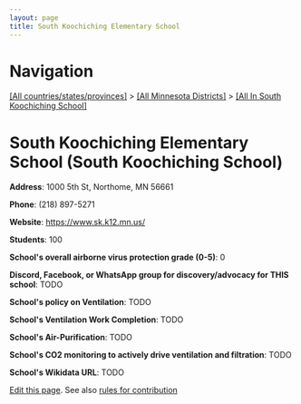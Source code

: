 ```yaml
---
layout: page
title: South Koochiching Elementary School
---
```

# Navigation

[[All countries/states/provinces]](../../..) > [[All Minnesota Districts]](../..) > [[All In South Koochiching School]](..)

# South Koochiching Elementary School (South Koochiching School)

**Address**: 1000 5th St, Northome, MN 56661

**Phone**: (218) 897-5271

**Website**: <https://www.sk.k12.mn.us/>

**Students**: 100

**School's overall airborne virus protection grade (0-5)**: 0

**Discord, Facebook, or WhatsApp group for discovery/advocacy for THIS school**: TODO

**School's policy on Ventilation**: TODO

**School's Ventilation Work Completion**: TODO

**School's Air-Purification**: TODO

**School's CO2 monitoring to actively drive ventilation and filtration**: TODO

**School's Wikidata URL**: TODO


[Edit this page](https://github.com/ventilate-schools/MN/edit/main/./South_Koochiching_School/South_Koochiching_Elementary_School.md). See also [rules for contribution](../../../contribution-rules/)
